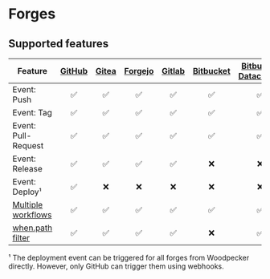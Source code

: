 # Forges

## Supported features

| Feature                                                          | [GitHub](20-github.md) | [Gitea](30-gitea.md) | [Forgejo](35-forgejo.md) | [Gitlab](40-gitlab.md) | [Bitbucket](50-bitbucket.md) | [Bitbucket Datacenter](60-bitbucket_datacenter.md) |
| ---------------------------------------------------------------- | :--------------------: | :------------------: | :----------------------: | :--------------------: | :--------------------------: | :------------------------------------------------: |
| Event: Push                                                      |   :white_check_mark:   |  :white_check_mark:  |    :white_check_mark:    |   :white_check_mark:   |      :white_check_mark:      |                 :white_check_mark:                 |
| Event: Tag                                                       |   :white_check_mark:   |  :white_check_mark:  |    :white_check_mark:    |   :white_check_mark:   |      :white_check_mark:      |                 :white_check_mark:                 |
| Event: Pull-Request                                              |   :white_check_mark:   |  :white_check_mark:  |    :white_check_mark:    |   :white_check_mark:   |      :white_check_mark:      |                 :white_check_mark:                 |
| Event: Release                                                   |   :white_check_mark:   |  :white_check_mark:  |    :white_check_mark:    |   :white_check_mark:   |             :x:              |                        :x:                         |
| Event: Deploy¹                                                   |   :white_check_mark:   |         :x:          |           :x:            |          :x:           |             :x:              |                        :x:                         |
| [Multiple workflows](../../../20-usage/25-workflows.md)          |   :white_check_mark:   |  :white_check_mark:  |    :white_check_mark:    |   :white_check_mark:   |      :white_check_mark:      |                 :white_check_mark:                 |
| [when.path filter](../../../20-usage/20-workflow-syntax.md#path) |   :white_check_mark:   |  :white_check_mark:  |    :white_check_mark:    |   :white_check_mark:   |             :x:              |                 :white_check_mark:                 |

¹ The deployment event can be triggered for all forges from Woodpecker directly. However, only GitHub can trigger them using webhooks.
